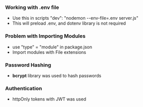 ### Working with .env file

- Use this in scripts "dev": "nodemon --env-file=.env server.js"
- This will preload .env, and dotenv library is not required

### Problem with Importing Modules

- use "type" = "module" in package.json
- Import modules with File extensions

### Password Hashing

- **bcrypt** library was used to hash passwords

### Authentication

- httpOnly tokens with JWT was used
